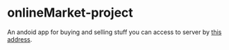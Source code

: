# onlineMarket-project
An andoid app for buying and selling stuff you can access to server by [this address](https://github.com/SyHoMadara/online-market-project-server).
